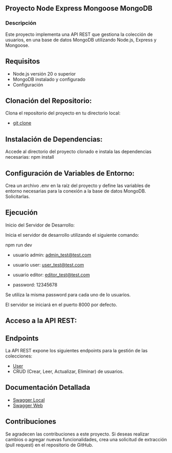 ## Proyecto Node Express Mongoose MongoDB

### Descripción

Este proyecto implementa una API REST que gestiona la colección de usuarios, en una base de datos MongoDB utilizando Node.js, Express y Mongoose.

## Requisitos

- Node.js versión 20 o superior
- MongoDB instalado y configurado
- Configuración

## Clonación del Repositorio:

Clona el repositorio del proyecto en tu directorio local:

- [git clone ](https://github.com/H-ROD-10/prueba-tecnica-backend-nolatech)

## Instalación de Dependencias:

Accede al directorio del proyecto clonado e instala las dependencias necesarias:
npm install

## Configuración de Variables de Entorno:

Crea un archivo .env en la raíz del proyecto y define las variables de entorno necesarias para la conexión a la base de datos MongoDB. Solicitarlas.

## Ejecución

Inicio del Servidor de Desarrollo:

Inicia el servidor de desarrollo utilizando el siguiente comando:

npm run dev

- usuario admin: admin_test@test.com
- usuario user: user_test@test.com
- usuario editor: editor_test@test.com

- password: 12345678

Se utiliza la misma password para cada uno de lo usuarios.

El servidor se iniciará en el puerto 8000 por defecto.

## Acceso a la API REST:

## Endpoints

La API REST expone los siguientes endpoints para la gestión de las colecciones:

- [User](http://localhost:8000/api/v1/user)
- CRUD (Crear, Leer, Actualizar, Eliminar) de usuarios.

## Documentación Detallada

- [Swagger Local](http://localhost:8000/api/v1/docs/#/)
- [Swagger Web](https://prueba-tecnica-backend-nolatech.onrender.com/api/v1/docs/)

## Contribuciones

Se agradecen las contribuciones a este proyecto. Si deseas realizar cambios o agregar nuevas funcionalidades, crea una solicitud de extracción (pull request) en el repositorio de GitHub.

